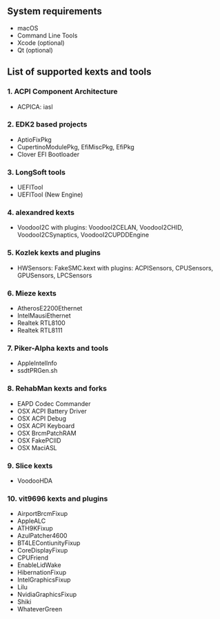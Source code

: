 ## System requirements
- macOS
- Command Line Tools
- Xcode (optional)
- Qt (optional)

## List of supported kexts and tools

### 1. ACPI Component Architecture

- ACPICA: iasl

### 2. EDK2 based projects
 - AptioFixPkg
 - CupertinoModulePkg, EfiMiscPkg, EfiPkg
 - Clover EFI Bootloader

### 3. LongSoft tools
- UEFITool
- UEFITool (New Engine)

### 4. alexandred kexts
- VoodooI2C
	with plugins: VoodooI2CELAN, VoodooI2CHID, VoodooI2CSynaptics, VoodooI2CUPDDEngine

### 5. Kozlek kexts and plugins
- HWSensors: FakeSMC.kext
	with plugins: ACPISensors, CPUSensors,  GPUSensors, LPCSensors

### 6. Mieze kexts
 - AtherosE2200Ethernet
 - IntelMausiEthernet
 - Realtek RTL8100
 - Realtek RTL8111

### 7. Piker-Alpha kexts and tools
- AppleIntelInfo
- ssdtPRGen.sh

### 8. RehabMan kexts and forks
 - EAPD Codec Commander
 - OSX ACPI Battery Driver
 - OSX ACPI Debug
 - OSX ACPI Keyboard
 - OSX BrcmPatchRAM
 - OSX FakePCIID
 - OSX MaciASL

### 9. Slice kexts
- VoodooHDA

### 10. vit9696 kexts and plugins
- AirportBrcmFixup
- AppleALC
- ATH9KFixup
- AzulPatcher4600
- BT4LEContiunityFixup
- CoreDisplayFixup
- CPUFriend
- EnableLidWake
- HibernationFixup
- IntelGraphicsFixup
- Lilu
- NvidiaGraphicsFixup
- Shiki
- WhateverGreen

